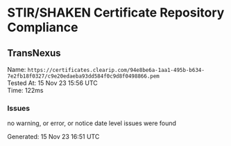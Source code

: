 # STIR/SHAKEN Certificate Repository Compliance

## TransNexus

Name: `https://certificates.clearip.com/94e8be6a-1aa1-495b-b634-7e2fb18f0327/c9e20edaeba93dd584f0c9d8f0498866.pem`\
Tested At: 15 Nov 23 15:56 UTC\
Time: 122ms

### Issues

no warning, or error, or notice date level issues were found

Generated: 15 Nov 23 16:51 UTC